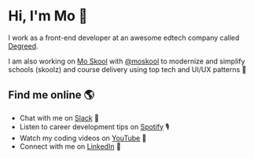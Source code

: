 # Hi, I'm Mo 👋

I work as a front-end developer at an awesome edtech company called [Degreed](http://degreed.com/).


I am also working on [Mo Skool](https://moskool.com) with [@moskool](https://github.com/moskool) to modernize and simplify schools (skoolz) and course delivery using  top tech and UI/UX patterns 🚀



## Find me online 🌎
- Chat with me on <a href="https://mo-skool.slack.com/archives/C01BD7GDS4F">Slack</a> 💬
- Listen to career development tips on <a href="https://open.spotify.com/show/05zMrubk08T85mfEn0DIx6">Spotify</a> 🎙
- Watch my coding videos on <a href="https://www.youtube.com/channel/UCWAPvsUtwlnbbHdxk_CX2yg?view_as=subscriber">YouTube</a> 🍿
- Connect with me on <a href="https://www.linkedin.com/in/mo-sharif/">LinkedIn</a> 💼

